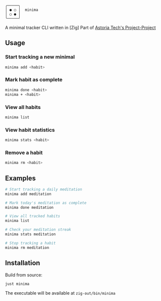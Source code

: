     ╭─────╮
    │ ● ○ │  minima
    │ ○ ● │
    ╰─────╯

A minimal tracker CLI written in [Zig]
Part of [Astoria Tech's Project-Project](https://astoria.app/project-project/)

## Usage

### Start tracking a new minimal
```bash
minima add <habit>
```

### Mark habit as complete
```bash
minima done <habit>
minima + <habit>
```

### View all habits
```bash
minima list
```

### View habit statistics
```bash
minima stats <habit>
```

### Remove a habit
```bash
minima rm <habit>
```

## Examples

```bash
# Start tracking a daily meditation
minima add meditation

# Mark today's meditation as complete
minima done meditation

# View all tracked habits
minima list

# Check your meditation streak
minima stats meditation

# Stop tracking a habit
minima rm meditation
```

## Installation

Build from source:
```bash
just minima
```

The executable will be available at `zig-out/bin/minima`
